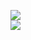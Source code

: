 [![](https://img.shields.io/badge/Made%20With-Github%20Spray-lightgrey.svg?style=for-the-badge&logo=github)](https://github.com/Annihil/github-spray#18218)  
[![](https://i.imgur.com/2DrTn0Z.gif)](https://github.com/Annihil/github-spray)